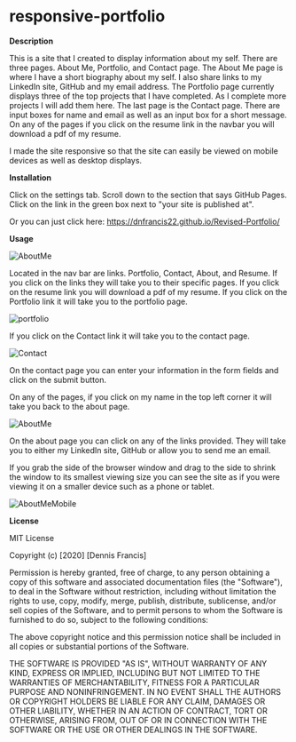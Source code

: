 # responsive-portfolio

**Description**

This is a site that I created to display information about my self. There are three pages. About Me, Portfolio, and Contact page. The About Me page is where I have a short biography about my self. I also share links to my LinkedIn site, GitHub and my email address. The Portfolio page currently displays three of the top projects that I have completed. As I complete more projects I will add them here. The last page is the Contact page. There are input boxes for name and email as well as an input box for a short message. On any of the pages if you click on the resume link in the navbar you will download a pdf of my resume.

I made the site responsive so that the site can easily be viewed on mobile devices as well as desktop displays.

**Installation**

Click on the settings tab.
Scroll down to the section that says GitHub Pages.
Click on the link in the green box next to "your site is published at".

Or you can just click here: https://dnfrancis22.github.io/Revised-Portfolio/

**Usage**

![AboutMe](./assets/AboutMe.png)


Located in the nav bar are links. Portfolio, Contact, About, and Resume. If you click on the links they will take you to their specific pages. If you click on the resume link you will download a pdf of my resume. If you click on the Portfolio link it will take you to the portfolio page.


![portfolio](./assets/portfolio.jpg)


If you click on the Contact link it will take you to the contact page.


![Contact](./assets/Contact.png)


On the contact page you can enter your information in the form fields and click on the submit button.

On any of the pages, if you click on my name in the top left corner it will take you back to the about page.


![AboutMe](./assets/AboutMe.png)


On the about page you can click on any of the links provided. They will take you to either my LinkedIn site, GitHub or allow you to send me an email.

If you grab the side of the browser window and drag to the side to shrink the window to its smallest viewing size you can see the site as if you were viewing it on a smaller device such as a phone or tablet.

![AboutMeMobile](./assets/AboutMeMobile.png)


**License**

MIT License

Copyright (c) [2020] [Dennis Francis]

Permission is hereby granted, free of charge, to any person obtaining a copy
of this software and associated documentation files (the "Software"), to deal
in the Software without restriction, including without limitation the rights
to use, copy, modify, merge, publish, distribute, sublicense, and/or sell
copies of the Software, and to permit persons to whom the Software is
furnished to do so, subject to the following conditions:

The above copyright notice and this permission notice shall be included in all
copies or substantial portions of the Software.

THE SOFTWARE IS PROVIDED "AS IS", WITHOUT WARRANTY OF ANY KIND, EXPRESS OR
IMPLIED, INCLUDING BUT NOT LIMITED TO THE WARRANTIES OF MERCHANTABILITY,
FITNESS FOR A PARTICULAR PURPOSE AND NONINFRINGEMENT. IN NO EVENT SHALL THE
AUTHORS OR COPYRIGHT HOLDERS BE LIABLE FOR ANY CLAIM, DAMAGES OR OTHER
LIABILITY, WHETHER IN AN ACTION OF CONTRACT, TORT OR OTHERWISE, ARISING FROM,
OUT OF OR IN CONNECTION WITH THE SOFTWARE OR THE USE OR OTHER DEALINGS IN THE
SOFTWARE.








